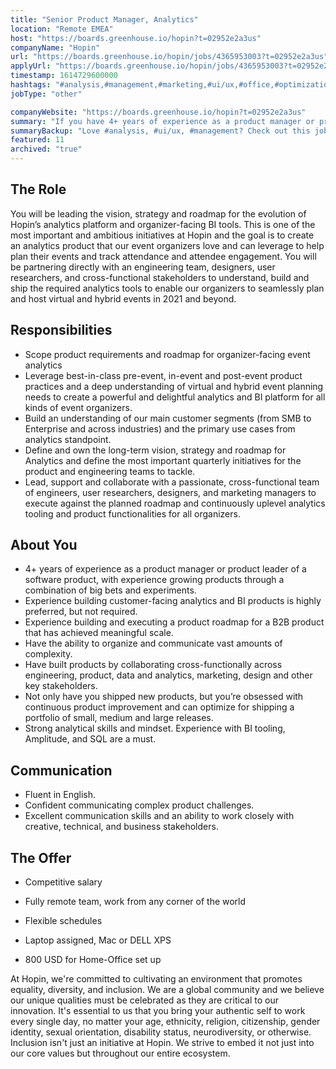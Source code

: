 ```yaml
---
title: "Senior Product Manager, Analytics"
location: "Remote EMEA"
host: "https://boards.greenhouse.io/hopin?t=02952e2a3us"
companyName: "Hopin"
url: "https://boards.greenhouse.io/hopin/jobs/4365953003?t=02952e2a3us"
applyUrl: "https://boards.greenhouse.io/hopin/jobs/4365953003?t=02952e2a3us#app"
timestamp: 1614729600000
hashtags: "#analysis,#management,#marketing,#ui/ux,#office,#optimization,#English"
jobType: "other"

companyWebsite: "https://boards.greenhouse.io/hopin?t=02952e2a3us"
summary: "If you have 4+ years of experience as a product manager or product leader of a software product, with experience growing products through a combination of big bets and experiments, consider applying to Hopin's job post for a new Senior Product Manager."
summaryBackup: "Love #analysis, #ui/ux, #management? Check out this job post!"
featured: 11
archived: "true"
---
```


## The Role

You will be leading the vision, strategy and roadmap for the evolution of Hopin’s analytics platform and organizer-facing BI tools. This is one of the most important and ambitious initiatives at Hopin and the goal is to create an analytics product that our event organizers love and can leverage to help plan their events and track attendance and attendee engagement. You will be partnering directly with an engineering team, designers, user researchers, and cross-functional stakeholders to understand, build and ship the required analytics tools to enable our organizers to seamlessly plan and host virtual and hybrid events in 2021 and beyond. 

## Responsibilities

*   Scope product requirements and roadmap for organizer-facing event analytics
*   Leverage best-in-class pre-event, in-event and post-event product practices and a deep understanding of virtual and hybrid event planning needs to create a powerful and delightful analytics and BI platform for all kinds of event organizers.
*   Build an understanding of our main customer segments (from SMB to Enterprise and across industries) and the primary use cases from analytics standpoint.
*   Define and own the long-term vision, strategy and roadmap for Analytics and define the most important quarterly initiatives for the product and engineering teams to tackle. 
*   Lead, support and collaborate with a passionate, cross-functional team of engineers, user researchers, designers, and marketing managers to execute against the planned roadmap and continuously uplevel analytics tooling and product functionalities for all organizers. 

## About You

*   4+ years of experience as a product manager or product leader of a software product, with experience growing products through a combination of big bets and experiments.
*   Experience building customer-facing analytics and BI products is highly preferred, but not required. 
*   Experience building and executing a product roadmap for a B2B product that has achieved meaningful scale.
*   Have the ability to organize and communicate vast amounts of complexity.
*   Have built products by collaborating cross-functionally across engineering, product, data and analytics, marketing, design and other key stakeholders.
*   Not only have you shipped new products, but you’re obsessed with continuous product improvement and can optimize for shipping a portfolio of small, medium and large releases.
*   Strong analytical skills and mindset. Experience with BI tooling, Amplitude, and SQL are a must. 

## Communication

*   Fluent in English.
*   Confident communicating complex product challenges.
*   Excellent communication skills and an ability to work closely with creative, technical, and business stakeholders.

## The Offer 

*   Competitive salary
    
*   Fully remote team, work from any corner of the world
    
*   Flexible schedules
    
*   Laptop assigned, Mac or DELL XPS            
    
*   800 USD for Home-Office set up
    

At Hopin, we're committed to cultivating an environment that promotes equality, diversity, and inclusion. We are a global community and we believe our unique qualities must be celebrated as they are critical to our innovation. It's essential to us that you bring your authentic self to work every single day, no matter your age, ethnicity, religion, citizenship, gender identity, sexual orientation, disability status, neurodiversity, or otherwise. Inclusion isn't just an initiative at Hopin. We strive to embed it not just into our core values but throughout our entire ecosystem.
